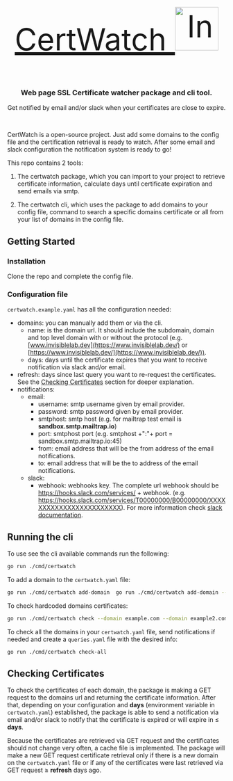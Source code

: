 <p align="center" style="font-size:70px;" >
    <a href="https://www.invisiblelab.dev/">
    CertWatch  
    </a>
    <a href="https://www.invisiblelab.dev/">
    <img src="https://uploads-ssl.webflow.com/60057003af6cfb7362bab247/6005a8ba64602c1ef34c244f_brand.svg" width="100px" alt="InvisibleLab logo" />
    </a>
</p>

<h3 align="center">Web page SSL Certificate watcher package and cli tool.</h3>
<p align="center"> Get notified by email and/or slack when your certificates are close to expire. </p>
<br />

CertWatch is a open-source project. Just add some domains to the config file and the certification retrieval is ready to watch. After some email and slack configuration the notification system is ready to go!

This repo contains 2 tools:

1. The certwatch package, which you can import to your project to retrieve certificate information, calculate days until certificate expiration and send emails via smtp.

2. The certwatch cli, which uses the package to add domains to your config file, command to search a specific domains certificate or all from your list of domains in the config file.

## Getting Started

### Installation

Clone the repo and complete the config file.

### Configuration file

`certwatch.example.yaml` has all the configuration needed:

-   domains:
    you can manually add them or via the cli.
    -   name: is the domain url. It should include the subdomain, domain and top level domain with or without the protocol (e.g. [www.invisiblelab.dev](https://www.invisiblelab.dev/) or [https://www.invisiblelab.dev/](https://www.invisiblelab.dev/)).
    -   days: days until the certificate expires that you want to receive notification via slack and/or email.
-   refresh: days since last query you want to re-request the certificates. See the [Checking Certificates](https://github.com/invisiblelab-dev/certwatch#checking-certificates) section for deeper explanation.
-   notifications:
    -   email:
        -   username: smtp username given by email provider.
        -   password: smtp password given by email provider.
        -   smtphost: smtp host (e.g. for mailtrap test email is **sandbox.smtp.mailtrap.io**)
        -   port: smtphost port (e.g. smtphost +":"+ port = sandbox.smtp.mailtrap.io:45)
        -   from: email address that will be the from address of the email notifications.
        -   to: email address that will be the to address of the email notifications.
    -   slack:
        -   webhook: webhooks key. The complete url webhook should be https://hooks.slack.com/services/ + webhook. (e.g. https://hooks.slack.com/services/T00000000/B00000000/XXXXXXXXXXXXXXXXXXXXXXXX). For more information check [slack documentation](https://api.slack.com/messaging/webhooks#create_a_webhook).

## Running the cli

To use see the cli available commands run the following:

```bash
go run ./cmd/certwatch
```

To add a domain to the `certwatch.yaml` file:

```bash
go run ./cmd/certwatch add-domain  go run ./cmd/certwatch add-domain --domain example.com --days 1
```

To check hardcoded domains certificates:

```bash
go run ./cmd/certwatch check --domain example.com --domain example2.com
```

To check all the domains in your `certwatch.yaml` file, send notifications if needed and create a `queries.yaml` file with the desired info:

```bash
go run ./cmd/certwatch check-all
```

## Checking Certificates

To check the certificates of each domain, the package is making a GET request to the domains url and returning the certificate information. After that, depending on your configuration and **days** (environment variable in `certwatch.yaml`) established, the package is able to send a notification via email and/or slack to notify that the certificate is expired or will expire in $\leq$ **days**.

Because the certificates are retrieved via GET request and the certificates should not change very often, a cache file is implemented. The package will make a new GET request certificate retrieval only if there is a new domain on the `certwatch.yaml` file or if any of the certificates were last retrieved via GET request $\geq$ **refresh** days ago.
